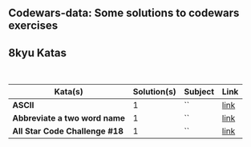 ## Codewars-data: Some solutions to codewars exercises

## 8kyu Katas

<br>

| Kata(s) | Solution(s) | Subject | Link |
|--|--|--|--|
| **ASCII** | 1 | `` | [link](https://github.com/athasv/Codewars-data/blob/main/8Kyu/ACSII%20Total.py)|
| **Abbreviate a two word name** | 1 | `` | [link](https://github.com/athasv/Codewars-data/blob/main/8Kyu/Abbreviate%20a%20two%20word%20name.py) |
| **All Star Code Challenge #18** | 1 | `` | [link](https://github.com/athasv/Codewars-data/blob/main/8Kyu/All%20Star%20Code%20Challenge%20%2318.py) |


















